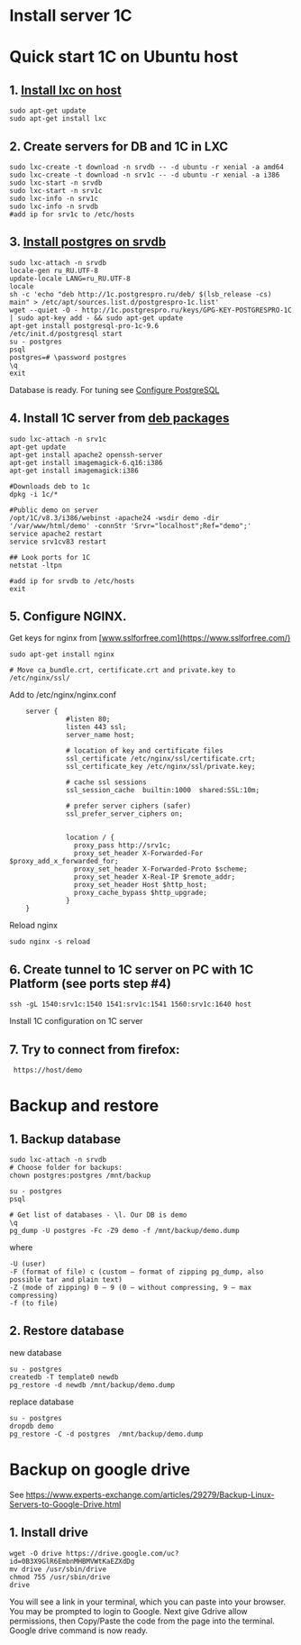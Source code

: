 # Install server 1C

# Quick start 1C on Ubuntu host

## 1. [Install lxc on host](https://help.ubuntu.com/lts/serverguide/lxc.html)

```
sudo apt-get update
sudo apt-get install lxc 
```

## 2. Create servers for DB and 1C in LXC

```
sudo lxc-create -t download -n srvdb -- -d ubuntu -r xenial -a amd64
sudo lxc-create -t download -n srv1c -- -d ubuntu -r xenial -a i386
sudo lxc-start -n srvdb
sudo lxc-start -n srv1c
sudo lxc-info -n srv1c
sudo lxc-info -n srvdb
#add ip for srv1c to /etc/hosts
```

## 3. [Install postgres on srvdb](https://postgrespro.ru/products/1c_build) 
```
sudo lxc-attach -n srvdb
locale-gen ru_RU.UTF-8
update-locale LANG=ru_RU.UTF-8
locale
sh -c 'echo "deb http://1c.postgrespro.ru/deb/ $(lsb_release -cs) main" > /etc/apt/sources.list.d/postgrespro-1c.list'
wget --quiet -O - http://1c.postgrespro.ru/keys/GPG-KEY-POSTGRESPRO-1C | sudo apt-key add - && sudo apt-get update
apt-get install postgresql-pro-1c-9.6
/etc/init.d/postgresql start
su - postgres
psql
postgres=# \password postgres
\q
exit
```
Database is ready. For tuning see [Configure PostgreSQL](https://its.1c.ru/db/metod8dev#content:5866:hdoc)

## 4. Install 1C server from [deb packages](https://releases.1c.ru/version_files?nick=Platform83&ver=8.3.10.2466)   
```
sudo lxc-attach -n srv1c
apt-get update
apt-get install apache2 openssh-server
apt-get install imagemagick-6.q16:i386
apt-get install imagemagick:i386

#Downloads deb to 1c
dpkg -i 1c/* 

#Public demo on server
/opt/1C/v8.3/i386/webinst -apache24 -wsdir demo -dir '/var/www/html/demo' -connStr 'Srvr="localhost";Ref="demo";'
service apache2 restart
service srv1cv83 restart

## Look ports for 1C 
netstat -ltpn 

#add ip for srvdb to /etc/hosts
exit
```

## 5. Configure NGINX.
Get keys for nginx from [www.sslforfree.com](https://www.sslforfree.com/) 

```
sudo apt-get install nginx

# Move ca_bundle.crt, certificate.crt and private.key to /etc/nginx/ssl/ 
```
Add to /etc/nginx/nginx.conf
```
    server {
              #listen 80;
    	      listen 443 ssl;
              server_name host;

              # location of key and certificate files
              ssl_certificate /etc/nginx/ssl/certificate.crt;
              ssl_certificate_key /etc/nginx/ssl/private.key;

              # cache ssl sessions 
              ssl_session_cache  builtin:1000  shared:SSL:10m;    

              # prefer server ciphers (safer)
              ssl_prefer_server_ciphers on;

         
              location / {
                proxy_pass http://srv1c;
        	    proxy_set_header X-Forwarded-For $proxy_add_x_forwarded_for;
         	    proxy_set_header X-Forwarded-Proto $scheme;
         	    proxy_set_header X-Real-IP $remote_addr;
         	    proxy_set_header Host $http_host;
                proxy_cache_bypass $http_upgrade;
              }
	}
```

Reload nginx
```
sudo nginx -s reload
```

## 6. Create tunnel to 1C server on PC with 1C Platform (see ports step #4)

```
ssh -gL 1540:srv1c:1540 1541:srv1c:1541 1560:srv1c:1640 host
```
Install 1C configuration on 1C server
 
## 7. Try to connect from firefox:
```
 https://host/demo
```


# Backup and restore

## 1. Backup database
```
sudo lxc-attach -n srvdb
# Choose folder for backups: 
chown postgres:postgres /mnt/backup

su - postgres
psql

# Get list of databases - \l. Our DB is demo
\q
pg_dump -U postgres -Fc -Z9 demo -f /mnt/backup/demo.dump
```
where 
```
-U (user)
-F (format of file) с (custom — format of zipping pg_dump, also possible tar and plain text)
-Z (mode of zipping) 0 — 9 (0 — without compressing, 9 — max compressing)
-f (to file)
```


## 2. Restore database
new database

```
su - postgres
createdb -T template0 newdb
pg_restore -d newdb /mnt/backup/demo.dump
```

replace database

```
su - postgres
dropdb demo
pg_restore -C -d postgres  /mnt/backup/demo.dump
```

# Backup on google drive

See https://www.experts-exchange.com/articles/29279/Backup-Linux-Servers-to-Google-Drive.html

## 1. Install drive
```
wget -O drive https://drive.google.com/uc?id=0B3X9GlR6EmbnMHBMVWtKaEZXdDg 
mv drive /usr/sbin/drive 
chmod 755 /usr/sbin/drive
drive
```

You will see a link in your terminal, which you can paste into your browser.  You may be prompted to login to Google.  Next give Gdrive allow permissions, then Copy/Paste the code from the page into the terminal.  Google drive command is now ready.
